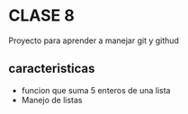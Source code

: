 # CLASE 8
Proyecto para aprender a manejar git y githud

## caracteristicas
* funcion que suma 5 enteros de una lista
* Manejo de listas